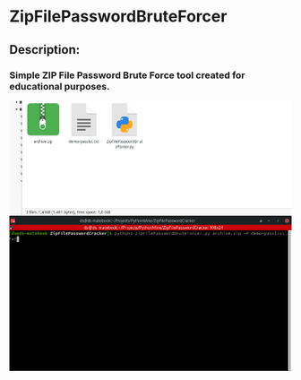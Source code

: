 # ZipFilePasswordBruteForcer

## Description:
### Simple ZIP File Password Brute Force tool created for educational purposes.

![](demo.gif)
